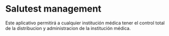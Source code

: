 # Salutest management
Este aplicativo permitirá a cualquier institución médica tener el control total de la distribucion y administracion de la institución médica.
        
